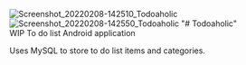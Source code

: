 ![Screenshot_20220208-142510_Todoaholic](https://user-images.githubusercontent.com/77730310/152999377-29e26112-3d97-4e01-a63f-f7e0141bb823.jpg)
![Screenshot_20220208-142550_Todoaholic](https://user-images.githubusercontent.com/77730310/152999392-44e8ccab-1438-44cb-9a01-81d3b7bf07c7.jpg)
"# Todoaholic"  
WIP To do list Android application

Uses MySQL to store to do list items and categories. 





